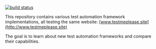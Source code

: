 [![build status](https://api.travis-ci.org/finspin/test-automation-showdown.svg?branch=master "build status")](https://travis-ci.org/finspin/test-automation-showdown)

This repository contains various test automation framework implementations, all testing the same website: [www.testmeplease.site](http://www.testmeplease.site)

The goal is to learn about new test automation frameworks and compare their capabilities.
